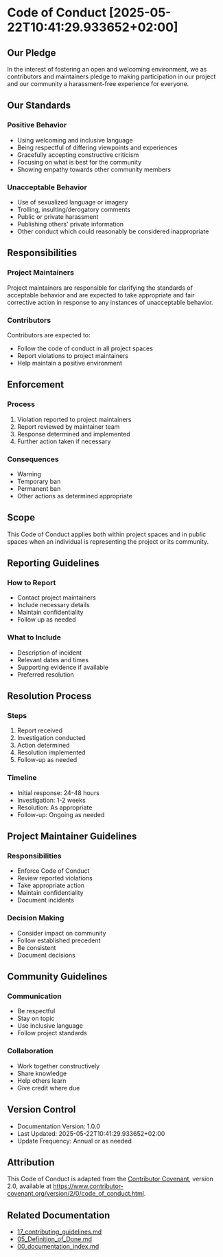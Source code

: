 # Code of Conduct [2025-05-22T10:41:29.933652+02:00]

## Our Pledge

In the interest of fostering an open and welcoming environment, we as contributors and maintainers pledge to making participation in our project and our community a harassment-free experience for everyone.

## Our Standards

### Positive Behavior
* Using welcoming and inclusive language
* Being respectful of differing viewpoints and experiences
* Gracefully accepting constructive criticism
* Focusing on what is best for the community
* Showing empathy towards other community members

### Unacceptable Behavior
* Use of sexualized language or imagery
* Trolling, insulting/derogatory comments
* Public or private harassment
* Publishing others' private information
* Other conduct which could reasonably be considered inappropriate

## Responsibilities

### Project Maintainers
Project maintainers are responsible for clarifying the standards of acceptable behavior and are expected to take appropriate and fair corrective action in response to any instances of unacceptable behavior.

### Contributors
Contributors are expected to:
* Follow the code of conduct in all project spaces
* Report violations to project maintainers
* Help maintain a positive environment

## Enforcement

### Process
1. Violation reported to project maintainers
2. Report reviewed by maintainer team
3. Response determined and implemented
4. Further action taken if necessary

### Consequences
* Warning
* Temporary ban
* Permanent ban
* Other actions as determined appropriate

## Scope

This Code of Conduct applies both within project spaces and in public spaces when an individual is representing the project or its community.

## Reporting Guidelines

### How to Report
* Contact project maintainers
* Include necessary details
* Maintain confidentiality
* Follow up as needed

### What to Include
* Description of incident
* Relevant dates and times
* Supporting evidence if available
* Preferred resolution

## Resolution Process

### Steps
1. Report received
2. Investigation conducted
3. Action determined
4. Resolution implemented
5. Follow-up as needed

### Timeline
* Initial response: 24-48 hours
* Investigation: 1-2 weeks
* Resolution: As appropriate
* Follow-up: Ongoing as needed

## Project Maintainer Guidelines

### Responsibilities
* Enforce Code of Conduct
* Review reported violations
* Take appropriate action
* Maintain confidentiality
* Document incidents

### Decision Making
* Consider impact on community
* Follow established precedent
* Be consistent
* Document decisions

## Community Guidelines

### Communication
* Be respectful
* Stay on topic
* Use inclusive language
* Follow project standards

### Collaboration
* Work together constructively
* Share knowledge
* Help others learn
* Give credit where due

## Version Control

- Documentation Version: 1.0.0
- Last Updated: 2025-05-22T10:41:29.933652+02:00
- Update Frequency: Annual or as needed

## Attribution

This Code of Conduct is adapted from the [Contributor Covenant](https://www.contributor-covenant.org), version 2.0, available at https://www.contributor-covenant.org/version/2/0/code_of_conduct.html.

## Related Documentation
- [17_contributing_guidelines.md](17_contributing_guidelines.md)
- [05_Definition_of_Done.md](05_Definition_of_Done.md)
- [00_documentation_index.md](00_documentation_index.md)

